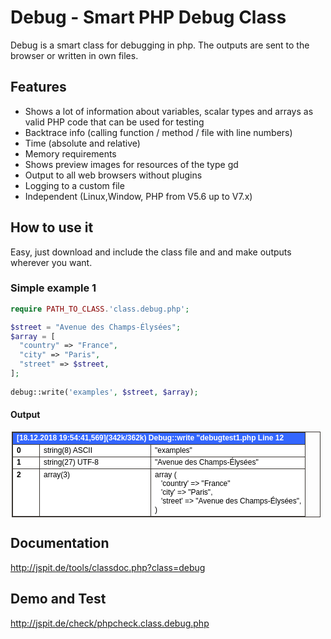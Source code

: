 # Debug - Smart PHP Debug Class

Debug is a smart class for debugging in php. 
The outputs are sent to the browser or written in own files.

## Features

- Shows a lot of information about variables, scalar types and arrays as valid PHP code that can be used for testing
- Backtrace info (calling function / method / file with line numbers)
- Time (absolute and relative)
- Memory requirements
- Shows preview images for resources of the type gd
- Output to all web browsers without plugins
- Logging to a custom file
- Independent (Linux,Window, PHP from V5.6 up to V7.x)

## How to use it

Easy, just download and include the class file and and make outputs wherever you want.

### Simple example 1

```php
require PATH_TO_CLASS.'class.debug.php';

$street = "Avenue des Champs-Élysées";
$array = [
  "country" => "France",
  "city" => "Paris",
  "street" => $street,
];
  
debug::write('examples', $street, $array);
```
#### Output

<table style="border:1px solid #3C3733;border-collapse:collapse;font:normal 12px Arial; width:98%;margin:2px;">
<tr style="border:1px solid #3C3733;background-color:#36f;color:#fff;font:normal 12px Arial;text-align:left;">
<td style="border:1px solid #3C3733;background-color:#36f;color:#fff;font:normal 12px Arial;text-align:left;" colspan="3"><b> [18.12.2018 19:54:41,569](342k/362k) Debug::write &quot;debugtest1.php Line 12 </b></td></tr>
<tr><td style="width:30px;border:1px solid #3C3733;vertical-align:top;background:#fff;color:#000;text-align:left;font:normal 12px Arial;"><b> 0</b></td><td style="width:165px;border:1px solid #3C3733;vertical-align:top;background:#fff;color:#000;text-align:left;font:normal 12px Arial;">string(8) ASCII</td><td style="border:1px solid #3C3733;vertical-align:top;background:#fff;color:#000;text-align:left;font:normal 12px Arial;">&quot;examples&quot;</td></tr><tr><td style="width:30px;border:1px solid #3C3733;vertical-align:top;background:#fff;color:#000;text-align:left;font:normal 12px Arial;"><b> 1</b></td><td style="width:165px;border:1px solid #3C3733;vertical-align:top;background:#fff;color:#000;text-align:left;font:normal 12px Arial;">string(27) UTF-8</td><td style="border:1px solid #3C3733;vertical-align:top;background:#fff;color:#000;text-align:left;font:normal 12px Arial;">&quot;Avenue des Champs-Élysées&quot;</td></tr><tr><td style="width:30px;border:1px solid #3C3733;vertical-align:top;background:#fff;color:#000;text-align:left;font:normal 12px Arial;"><b> 2</b></td><td style="width:165px;border:1px solid #3C3733;vertical-align:top;background:#fff;color:#000;text-align:left;font:normal 12px Arial;">array(3)</td><td style="border:1px solid #3C3733;vertical-align:top;background:#fff;color:#000;text-align:left;font:normal 12px Arial;">array (<br>
&nbsp;&nbsp; &#039;country&#039; =&gt; &quot;France&quot;<br>
&nbsp;&nbsp; &#039;city&#039; =&gt; &quot;Paris&quot;,<br>
&nbsp;&nbsp;  &#039;street&#039; =&gt; &quot;Avenue des Champs-Élysées&quot;,<br>
)
</td></tr></table>

## Documentation
http://jspit.de/tools/classdoc.php?class=debug

## Demo and Test
http://jspit.de/check/phpcheck.class.debug.php

